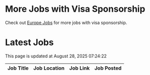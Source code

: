 # More Jobs with Visa Sponsorship

Check out [Europe Jobs](https://github.com/sureshparimi/europejobs#latest-jobs) for more jobs with visa sponsorship.

# Latest Jobs

This page is updated at August 28, 2025 07:24:22

| Job Title | Job Location | Job Link | Job Posted |
| --- | --- | --- | --- |
